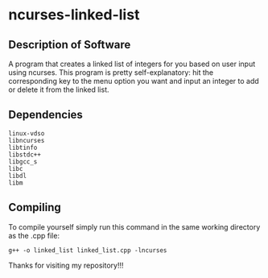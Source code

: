 # ncurses-linked-list
## Description of Software
A program that creates a linked list of integers for you based on user input using ncurses.
This program is pretty self-explanatory: hit the corresponding key to the menu option you want and input an integer to add or delete it from the linked list.

## Dependencies
	linux-vdso
	libncurses
	libtinfo
	libstdc++
	libgcc_s
	libc
	libdl
	libm
## Compiling
To compile yourself simply run this command in the same working directory as the .cpp file: 
```
g++ -o linked_list linked_list.cpp -lncurses
```

Thanks for visiting my repository!!!
